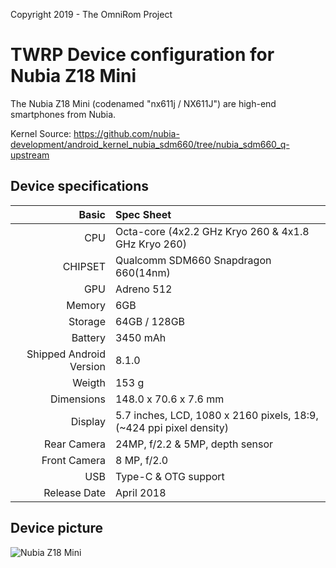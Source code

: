 Copyright 2019 - The OmniRom Project

TWRP Device configuration for Nubia Z18 Mini
==============

The Nubia Z18 Mini (codenamed "nx611j / NX611J") are high-end smartphones from Nubia.

Kernel Source: https://github.com/nubia-development/android_kernel_nubia_sdm660/tree/nubia_sdm660_q-upstream

## Device specifications

Basic   | Spec Sheet
-------:|:-------------------------------------------------------------------------
CPU     | Octa-core (4x2.2 GHz Kryo 260 & 4x1.8 GHz Kryo 260)
CHIPSET | Qualcomm SDM660 Snapdragon 660(14nm)
GPU     | Adreno 512
Memory  | 6GB
Storage | 64GB / 128GB
Battery | 3450 mAh
Shipped Android Version | 8.1.0
Weigth | 153 g
Dimensions | 148.0 x 70.6 x 7.6 mm
Display | 5.7 inches, LCD, 1080 x 2160 pixels, 18:9, (~424 ppi pixel density)
Rear Camera  | 24MP, f/2.2 & 5MP, depth sensor
Front Camera | 8 MP, f/2.0
USB          | Type-C & OTG support
Release Date | April 2018

## Device picture

![Nubia Z18 Mini](https://fdn2.gsmarena.com/vv/pics/zte/zte-nubia-z18-mini-1.jpg "Nubia Z18 Mini")
